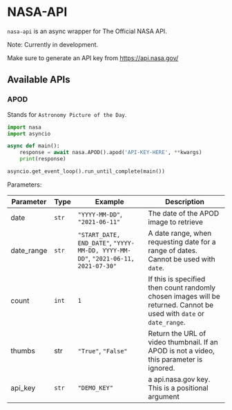 # NASA-API
`nasa-api` is an async wrapper for The Official NASA API.

Note: Currently in development.

Make sure to generate an API key from https://api.nasa.gov/

## Available APIs

### APOD
Stands for `Astronomy Picture of the Day`.

```py
import nasa
import asyncio

async def main():
    response = await nasa.APOD().apod('API-KEY-HERE', **kwargs)   
    print(response)

asyncio.get_event_loop().run_until_complete(main())
```

Parameters:

|Parameter|	Type|	Example | Description|
|---------|-------|------| ---------|
|date	| `str` |	`"YYYY-MM-DD"`, `"2021-06-11"`|	The date of the APOD image to retrieve|
|date_range| `str`|	`"START_DATE, END_DATE"`, `"YYYY-MM-DD, YYYY-MM-DD"`, `"2021-06-11, 2021-07-30"`| A date range, when requesting date for a range of dates. Cannot be used with `date`.|
|count| `int` |	`1` | If this is specified then count randomly chosen images will be returned. Cannot be used with `date` or `date_range`.|
|thumbs|	str | `"True"`, `"False"`|	Return the URL of video thumbnail. If an APOD is not a video, this parameter is ignored.|
|api_key| `str`	| `"DEMO_KEY"`	| a api.nasa.gov key. This is a positional argument|